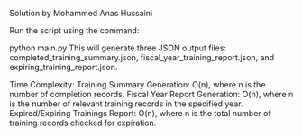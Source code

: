 Solution by Mohammed Anas Hussaini

Run the script using the command:

python main.py
This will generate three JSON output files: completed_training_summary.json, 
fiscal_year_training_report.json, and expiring_training_report.json.

Time Complexity:
Training Summary Generation: O(n), where n is the number of completion records.
Fiscal Year Report Generation: O(n), where n is the number of relevant training records in the specified year.
Expired/Expiring Trainings Report: O(n), where n is the total number of training records checked for expiration.

